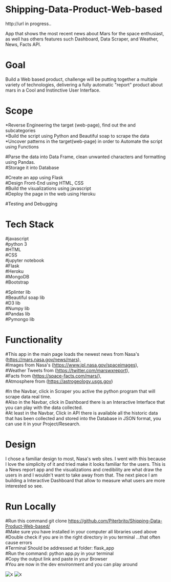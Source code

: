 # Shipping-Data-Product-Web-based

http://url in progress..

App that shows the most recent news about Mars for the space enthusiast, as well has others features such Dashboard, Data Scraper, and Weather, News, Facts API. 

# Goal

Build a Web based product, challenge will be putting together a multiple variety of technologies, delivering a fully automatic "report" product about mars in a Cool and Instinctive User Interface.    


# Scope 
  
  *Reverse Engineering the target (web-page), find out the <tags> and subcategories<br/>
  *Build the script using Python and Beautiful soap to scrape the data  <br/>
  *Uncover patterns in the target(web-page) in order to Automate the script using Functions<br/>
  
  #Parse the data into Data Frame, clean unwanted characters and formatting using Pandas.<br/>
  #Storage it into Database<br/>
  
  #Create an app using Flask <br/>
  #Design Front-End using HTML, CSS<br/> 
  #Build the visualizations using javascript<br/>
  #Deploy the page in the web using Heroku<br/>
  
  #Testing and Debugging<br/>

# Tech Stack
  
  #javascript<br/>
  #python 3<br/>
  #HTML<br/>
  #CSS<br/>
  #jupyter notebook<br/>
  #Flask<br/>
  #Heroku<br/>
  #MongoDB<br/>
  #Bootstrap <br/>

  #Splinter lib<br/>
  #Beautiful soap lib<br/>
  #D3 lib<br/>
  #Numpy lib<br/>
  #Pandas lib<br/>
  #Pymongo lib<br/>


# Functionality

#This app in the main page loads the newest news  from Nasa's (https://mars.nasa.gov/news/mars), <br/>
#Images from Nasa's (https://www.jpl.nasa.gov/spaceimages), <br/>
#Weather Tweets from (https://twitter.com/marswxreport),<br/>
#Facts from (https://space-facts.com/mars/),<br/>
#Atmosphere from (https://astrogeology.usgs.gov)<br/>

  #In the Navbar, click in Scraper you active the python program that will scrape data real time.<br/>
  #Also in the Navbar, click in Dashboard there is an Interactive Interface that you can play with the data collected.<br/>
  #At least in the Navbar, Click in API there is available all the historic data that has been collected and stored into the Database in JSON format, you can use it in your Project/Research.


# Design

I chose a familiar design to most, Nasa's web sites. I went with this because I love the simplicity of it and tried make it looks familiar for the users. This is a News report app and the visualizations and credibility are what draw the users in and I wouldn't want to take away from that. The next piece I am building a Interactive Dashboard that allow to measure what users are more interested so see.

# Run Locally
#Run this command git clone https://github.com/Piterbrito/Shipping-Data-Product-Web-based/<br/>
#Make sure you have installed in your computer all libraries used above <br/>
#Double check if you are in the right directory in you terminal ...that often cause errors<br/>
#Terminal Should be addressed at folder: flask_app<br/>
#Run the command: python app.py in your terminal<br/>
#Copy the output link and paste in your Browser<br/>
#You are now in the dev environment and you can play around<br/>



![x]("flask_app/static/img/home.png")
![x]('home.png')
